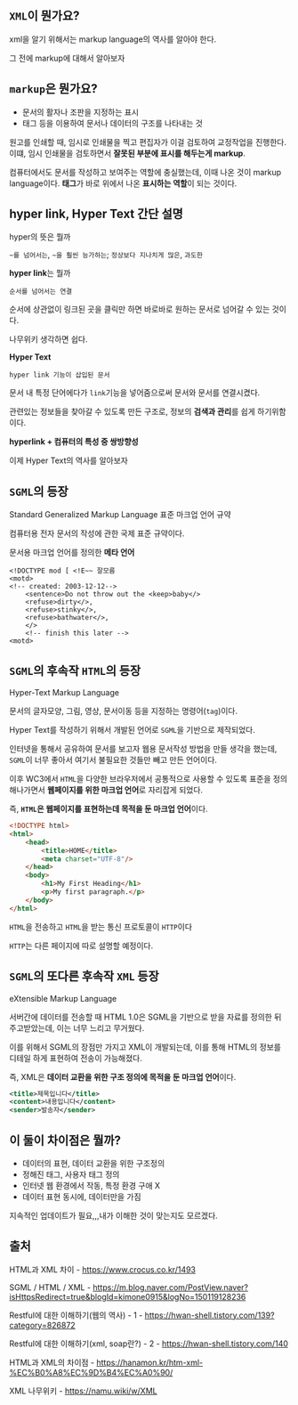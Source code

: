 ## `XML`이 뭔가요?

xml을 알기 위해서는 markup language의 역사를 알아야 한다.

그 전에 markup에 대해서 알아보자

## `markup`은 뭔가요?

- 문서의 활자나 조판을 지정하는 표시
- 태그 등을 이용하여 문서나 데이터의 구조를 나타내는 것

원고를 인쇄할 때, 임시로 인쇄물을 찍고 편집자가 이걸 검토하여 교정작업을 진행한다. 이떄, 임시 인쇄물을 검토하면서 **잘못된 부분에 표시를 해두는게 markup**.

컴퓨터에서도 문서를 작성하고 보여주는 역할에 충실했는데, 이때 나온 것이 markup language이다. **태그**가 바로 위에서 나온 **표시하는 역할**이 되는 것이다.

## hyper link, Hyper Text 간단 설명

hyper의 뜻은 뭘까

`~를 넘어서는`, `~을 훨씬 능가하는`; `정상보다 지나치게 많은`, `과도한`

**hyper link**는 뭘까

`순서를 넘어서는 연결`

순서에 상관없이 링크된 곳을 클릭만 하면 바로바로 원하는 문서로 넘어갈 수 있는 것이다.

나무위키 생각하면 쉽다.

**Hyper Text**

`hyper link 기능이 삽입된 문서`

문서 내 특정 단어에다가 `link`기능을 넣어줌으로써 문서와 문서를 연결시켰다.

관련있는 정보들을 찾아갈 수 있도록 만든 구조로, 정보의 **검색과 관리**를 쉽게 하기위함이다.

**hyperlink + 컴퓨터의 특성 중 쌍방향성**

이제 Hyper Text의 역사를 알아보자

## `SGML`의 등장

Standard Generalized Markup Language 표준 마크업 언어 규약

컴퓨터용 전자 문서의 작성에 관한 국제 표준 규약이다.

문서용 마크업 언어를 정의한 **메타 언어**

```
<!DOCTYPE mod [ <!E~~ 잘모름
<motd>
<!-- created: 2003-12-12-->
	<sentence>Do not throw out the <keep>baby</>
	<refuse>dirty</>,
	<refuse>stinky</>,
	<refuse>bathwater</>,
	</>
	<!-- finish this later -->
<motd>
```

## `SGML`의 후속작 `HTML`의 등장

Hyper-Text Markup Language

문서의 글자모양, 그림, 영상, 문서이동 등을 지정하는 명령어(`tag`)이다. 

Hyper Text를 작성하기 위해서 개발된 언어로 `SGML`을 기반으로 제작되었다.

인터넷을 통해서 공유하여 문서를 보고자 웹용 문서작성 방법을 만들 생각을 했는데, `SGML`이 너무 좋아서 여기서 불필요한 것들만 빼고 만든 언어이다.

이후 WC3에서 `HTML`을 다양한 브라우저에서 공통적으로 사용할 수 있도록 표준을 정의해나가면서 **웹페이지를 위한 마크업 언어**로 자리잡게 되었다.

즉, **`HTML`은 웹페이지를 표현하는데 목적을 둔 마크업 언어**이다.

```html
<!DOCTYPE html>
<html>
    <head>
        <title>HOME</title>
        <meta charset="UTF-8"/>
    </head>
	<body>
		<h1>My First Heading</h1>
		<p>My first paragraph.</p>
	</body>
</html>
```

`HTML`을 전송하고 `HTML`을 받는 통신 프로토콜이 `HTTP`이다

`HTTP`는 다른 페이지에 따로 설명할 예정이다.

## `SGML`의 또다른 후속작 `XML` 등장

eXtensible Markup Language

서버간에 데이터를 전송할 때 HTML 1.0은 SGML을 기반으로 받을 자료를 정의한 뒤 주고받았는데, 이는 너무 느리고 무거웠다.

이를 위해서 SGML의 장점만 가지고 XML이 개발되는데, 이를 통해 HTML의 정보를 디테일 하게 표현하여 전송이 가능해졌다.

즉, XML은 **데이터 교환을 위한 구조 정의에 목적을 둔 마크업 언어**이다.

```xml
<title>제목입니다</title>
<content>내용입니다</content>
<sender>발송자</sender>
```

## 이 둘이 차이점은 뭘까?

- 데이터의 표현, 데이터 교환을 위한 구조정의
- 정해진 태그, 사용자 태그 정의
- 인터넷 웹 환경에서 작동, 특정 환경 구애 X
- 데이터 표현 동시에, 데이터만을 가짐

지속적인 업데이트가 필요,,,내가 이해한 것이 맞는지도 모르겠다.

## 출처

HTML과 XML 차이 - https://www.crocus.co.kr/1493

SGML / HTML / XML - https://m.blog.naver.com/PostView.naver?isHttpsRedirect=true&blogId=kimone0915&logNo=150119128236

Restful에 대한 이해하기(웹의 역사) - 1 - https://hwan-shell.tistory.com/139?category=826872

Restful에 대한 이해하기(xml, soap란?) - 2 - https://hwan-shell.tistory.com/140

HTML과 XML의 차이점 - https://hanamon.kr/htm-xml-%EC%B0%A8%EC%9D%B4%EC%A0%90/

XML 나무위키 - https://namu.wiki/w/XML